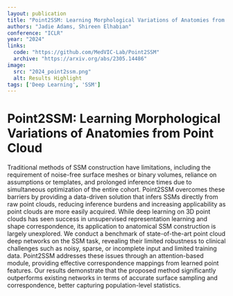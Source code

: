 ```yaml
---
layout: publication
title: "Point2SSM: Learning Morphological Variations of Anatomies from Point Cloud"
authors: "Jadie Adams, Shireen Elhabian"
conference: "ICLR"
year: "2024"
links: 
  code: "https://github.com/MedVIC-Lab/Point2SSM"
  archive: "https://arxiv.org/abs/2305.14486"
image:
  src: "2024_point2ssm.png"
  alt: Results Highlight
tags: ['Deep Learning', 'SSM']
---
```


# Point2SSM: Learning Morphological Variations of Anatomies from Point Cloud
Traditional methods of SSM construction have limitations, including the requirement of noise-free surface meshes or binary volumes, reliance on assumptions or templates, and prolonged inference times due to simultaneous optimization of the entire cohort. Point2SSM overcomes these barriers by providing a data-driven solution that infers SSMs directly from raw point clouds, reducing inference burdens and increasing applicability as point clouds are more easily acquired. While deep learning on 3D point clouds has seen success in unsupervised representation learning and shape correspondence, its application to anatomical SSM construction is largely unexplored. We conduct a benchmark of state-of-the-art point cloud deep networks on the SSM task, revealing their limited robustness to clinical challenges such as noisy, sparse, or incomplete input and limited training data. Point2SSM addresses these issues through an attention-based module, providing effective correspondence mappings from learned point features. Our results demonstrate that the proposed method significantly outperforms existing networks in terms of accurate surface sampling and correspondence, better capturing population-level statistics. 

